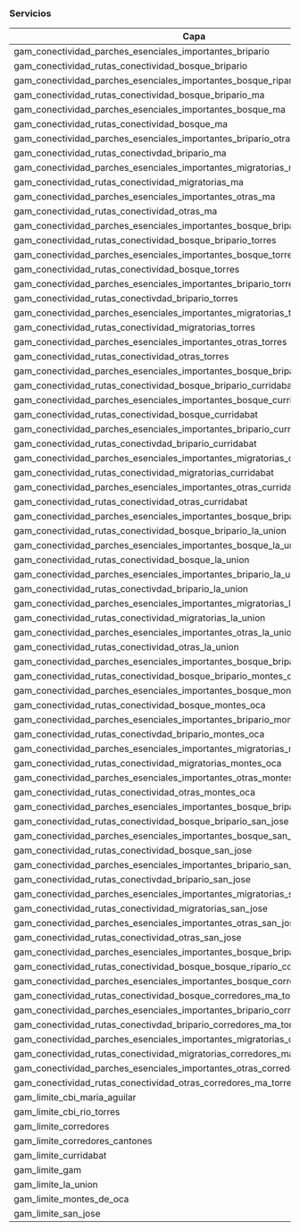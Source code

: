 ### Servicios
<table>
	<thead>
		<tr>
			<th>Capa</th><th>ArcGIS Feature Service</th>
		</tr>
	</thead>
	<tbody>
		<tr>
			<td>gam_conectividad_parches_esenciales_importantes_bripario</td><td>https://services9.arcgis.com/RrvMEynxDB8hycVO/arcgis/rest/services/gam_conectividad_parches_esenciales_importantes_bripario/FeatureServer</td>
		</tr>
		<tr>
			<td>gam_conectividad_rutas_conectividad_bosque_bripario</td><td>https://services9.arcgis.com/RrvMEynxDB8hycVO/arcgis/rest/services/gam_conectividad_rutas_conectividad_bosque_bripario/FeatureServer</td>
		</tr>
		<tr>
			<td>gam_conectividad_parches_esenciales_importantes_bosque_ripario_ma</td><td>https://services9.arcgis.com/RrvMEynxDB8hycVO/arcgis/rest/services/gam_conectividad_parches_esenciales_importantes_bosque_ripario_ma/FeatureServer</td>
		</tr>
		<tr>
			<td>gam_conectividad_rutas_conectividad_bosque_bripario_ma</td><td>https://services9.arcgis.com/RrvMEynxDB8hycVO/arcgis/rest/services/gam_conectividad_rutas_conectividad_bosque_bripario_ma/FeatureServer</td>
		</tr>
		<tr>
			<td>gam_conectividad_parches_esenciales_importantes_bosque_ma</td><td>https://services9.arcgis.com/RrvMEynxDB8hycVO/arcgis/rest/services/gam_conectividad_parches_esenciales_importantes_bosque_ma/FeatureServer</td>
		</tr>
		<tr>
			<td>gam_conectividad_rutas_conectividad_bosque_ma</td><td>https://services9.arcgis.com/RrvMEynxDB8hycVO/arcgis/rest/services/gam_conectividad_rutas_conectividad_bosque_ma/FeatureServer</td>
		</tr>
		<tr>
			<td>gam_conectividad_parches_esenciales_importantes_bripario_otras_ma</td><td>https://services9.arcgis.com/RrvMEynxDB8hycVO/arcgis/rest/services/gam_conectividad_parches_esenciales_importantes_bripario_otras_ma/FeatureServer</td>
		</tr>
		<tr>
			<td>gam_conectividad_rutas_conectivdad_bripario_ma</td><td>https://services9.arcgis.com/RrvMEynxDB8hycVO/arcgis/rest/services/gam_conectividad_rutas_conectivdad_bripario_ma/FeatureServer</td>
		</tr>
		<tr>
			<td>gam_conectividad_parches_esenciales_importantes_migratorias_ma</td><td>https://services9.arcgis.com/RrvMEynxDB8hycVO/arcgis/rest/services/gam_conectividad_parches_esenciales_importantes_migratorias_ma/FeatureServer</td>
		</tr>
		<tr>
			<td>gam_conectividad_rutas_conectividad_migratorias_ma</td><td>https://services9.arcgis.com/RrvMEynxDB8hycVO/arcgis/rest/services/gam_conectividad_rutas_conectividad_migratorias_ma/FeatureServer</td>
		</tr>
		<tr>
			<td>gam_conectividad_parches_esenciales_importantes_otras_ma</td><td>https://services9.arcgis.com/RrvMEynxDB8hycVO/arcgis/rest/services/gam_conectividad_parches_esenciales_importantes_otras_ma/FeatureServer</td>
		</tr>
		<tr>
			<td>gam_conectividad_rutas_conectividad_otras_ma</td><td>https://services9.arcgis.com/RrvMEynxDB8hycVO/arcgis/rest/services/gam_conectividad_rutas_conectividad_otras_ma/FeatureServer</td>
		</tr>
		<tr>
			<td>gam_conectividad_parches_esenciales_importantes_bosque_bripario_torres</td><td>https://services9.arcgis.com/RrvMEynxDB8hycVO/arcgis/rest/services/gam_conectividad_parches_esenciales_importantes_bosque_bripario_torres/FeatureServer</td>
		</tr>
		<tr>
			<td>gam_conectividad_rutas_conectividad_bosque_bripario_torres</td><td>https://services9.arcgis.com/RrvMEynxDB8hycVO/arcgis/rest/services/gam_conectividad_rutas_conectividad_bosque_bripario_torres/FeatureServer</td>
		</tr>
		<tr>
			<td>gam_conectividad_parches_esenciales_importantes_bosque_torres</td><td>https://services9.arcgis.com/RrvMEynxDB8hycVO/arcgis/rest/services/gam_conectividad_parches_esenciales_importantes_bosque_torres/FeatureServer</td>
		</tr>
		<tr>
			<td>gam_conectividad_rutas_conectividad_bosque_torres</td><td>https://services9.arcgis.com/RrvMEynxDB8hycVO/arcgis/rest/services/gam_conectividad_rutas_conectividad_bosque_torres/FeatureServer</td>
		</tr>
		<tr>
			<td>gam_conectividad_parches_esenciales_importantes_bripario_torres</td><td>https://services9.arcgis.com/RrvMEynxDB8hycVO/arcgis/rest/services/gam_conectividad_parches_esenciales_importantes_bripario_torres/FeatureServer</td>
		</tr>
		<tr>
			<td>gam_conectividad_rutas_conectivdad_bripario_torres</td><td>https://services9.arcgis.com/RrvMEynxDB8hycVO/arcgis/rest/services/gam_conectividad_rutas_conectivdad_bripario_torres/FeatureServer</td>
		</tr>
		<tr>
			<td>gam_conectividad_parches_esenciales_importantes_migratorias_torres</td><td>https://services9.arcgis.com/RrvMEynxDB8hycVO/arcgis/rest/services/gam_conectividad_parches_esenciales_importantes_migratorias_torres/FeatureServer</td>
		</tr>
		<tr>
			<td>gam_conectividad_rutas_conectividad_migratorias_torres</td><td>https://services9.arcgis.com/RrvMEynxDB8hycVO/arcgis/rest/services/gam_conectividad_rutas_conectividad_migratorias_torres/FeatureServer</td>
		</tr>
		<tr>
			<td>gam_conectividad_parches_esenciales_importantes_otras_torres</td><td>https://services9.arcgis.com/RrvMEynxDB8hycVO/arcgis/rest/services/gam_conectividad_parches_esenciales_importantes_otras_torres/FeatureServer</td>
		</tr>
		<tr>
			<td>gam_conectividad_rutas_conectividad_otras_torres</td><td>https://services9.arcgis.com/RrvMEynxDB8hycVO/arcgis/rest/services/gam_conectividad_rutas_conectividad_otras_torres/FeatureServer</td>
		</tr>
		<tr>
			<td>gam_conectividad_parches_esenciales_importantes_bosque_bripario_curridabat</td><td>https://services9.arcgis.com/RrvMEynxDB8hycVO/arcgis/rest/services/gam_conectividad_parches_esenciales_importantes_bosque_bripario_curridabat/FeatureServer</td>
		</tr>
		<tr>
			<td>gam_conectividad_rutas_conectividad_bosque_bripario_curridabat</td><td>https://services9.arcgis.com/RrvMEynxDB8hycVO/arcgis/rest/services/gam_conectividad_rutas_conectividad_bosque_bripario_curridabat/FeatureServer</td>
		</tr>
		<tr>
			<td>gam_conectividad_parches_esenciales_importantes_bosque_curridabat</td><td>https://services9.arcgis.com/RrvMEynxDB8hycVO/arcgis/rest/services/gam_conectividad_parches_esenciales_importantes_bosque_curridabat/FeatureServer</td>
		</tr>
		<tr>
			<td>gam_conectividad_rutas_conectividad_bosque_curridabat</td><td>https://services9.arcgis.com/RrvMEynxDB8hycVO/arcgis/rest/services/gam_conectividad_rutas_conectividad_bosque_curridabat/FeatureServer</td>
		</tr>
		<tr>
			<td>gam_conectividad_parches_esenciales_importantes_bripario_curridabat</td><td>https://services9.arcgis.com/RrvMEynxDB8hycVO/arcgis/rest/services/gam_conectividad_parches_esenciales_importantes_bripario_curridabat/FeatureServer</td>
		</tr>
		<tr>
			<td>gam_conectividad_rutas_conectivdad_bripario_curridabat</td><td>https://services9.arcgis.com/RrvMEynxDB8hycVO/arcgis/rest/services/gam_conectividad_rutas_conectivdad_bripario_curridabat/FeatureServer</td>
		</tr>
		<tr>
			<td>gam_conectividad_parches_esenciales_importantes_migratorias_curridabat</td><td>https://services9.arcgis.com/RrvMEynxDB8hycVO/arcgis/rest/services/gam_conectividad_parches_esenciales_importantes_migratorias_curridabat/FeatureServer</td>
		</tr>
		<tr>
			<td>gam_conectividad_rutas_conectividad_migratorias_curridabat</td><td>https://services9.arcgis.com/RrvMEynxDB8hycVO/arcgis/rest/services/gam_conectividad_rutas_conectividad_migratorias_curridabat/FeatureServer</td>
		</tr>
		<tr>
			<td>gam_conectividad_parches_esenciales_importantes_otras_curridabat</td><td>https://services9.arcgis.com/RrvMEynxDB8hycVO/arcgis/rest/services/gam_conectividad_parches_esenciales_importantes_otras_curridabat/FeatureServer</td>
		</tr>
		<tr>
			<td>gam_conectividad_rutas_conectividad_otras_curridabat</td><td>https://services9.arcgis.com/RrvMEynxDB8hycVO/arcgis/rest/services/gam_conectividad_rutas_conectividad_otras_curridabat/FeatureServer</td>
		</tr>
		<tr>
			<td>gam_conectividad_parches_esenciales_importantes_bosque_bripario_la_union</td><td>https://services9.arcgis.com/RrvMEynxDB8hycVO/arcgis/rest/services/gam_conectividad_parches_esenciales_importantes_bosque_bripario_la_union/FeatureServer</td>
		</tr>
		<tr>
			<td>gam_conectividad_rutas_conectividad_bosque_bripario_la_union</td><td>https://services9.arcgis.com/RrvMEynxDB8hycVO/arcgis/rest/services/gam_conectividad_rutas_conectividad_bosque_bripario_la_union/FeatureServer</td>
		</tr>
		<tr>
			<td>gam_conectividad_parches_esenciales_importantes_bosque_la_union</td><td>https://services9.arcgis.com/RrvMEynxDB8hycVO/arcgis/rest/services/gam_conectividad_parches_esenciales_importantes_bosque_la_union/FeatureServer</td>
		</tr>
		<tr>
			<td>gam_conectividad_rutas_conectividad_bosque_la_union</td><td>https://services9.arcgis.com/RrvMEynxDB8hycVO/arcgis/rest/services/gam_conectividad_rutas_conectividad_bosque_la_union/FeatureServer</td>
		</tr>
		<tr>
			<td>gam_conectividad_parches_esenciales_importantes_bripario_la_union</td><td>https://services9.arcgis.com/RrvMEynxDB8hycVO/arcgis/rest/services/gam_conectividad_parches_esenciales_importantes_bripario_la_union/FeatureServer</td>
		</tr>
		<tr>
			<td>gam_conectividad_rutas_conectivdad_bripario_la_union</td><td>https://services9.arcgis.com/RrvMEynxDB8hycVO/arcgis/rest/services/gam_conectividad_rutas_conectivdad_bripario_la_union/FeatureServer</td>
		</tr>
		<tr>
			<td>gam_conectividad_parches_esenciales_importantes_migratorias_la_union</td><td>https://services9.arcgis.com/RrvMEynxDB8hycVO/arcgis/rest/services/gam_conectividad_parches_esenciales_importantes_migratorias_la_union/FeatureServer</td>
		</tr>
		<tr>
			<td>gam_conectividad_rutas_conectividad_migratorias_la_union</td><td>https://services9.arcgis.com/RrvMEynxDB8hycVO/arcgis/rest/services/gam_conectividad_rutas_conectividad_migratorias_la_union/FeatureServer</td>
		</tr>
		<tr>
			<td>gam_conectividad_parches_esenciales_importantes_otras_la_union</td><td>https://services9.arcgis.com/RrvMEynxDB8hycVO/arcgis/rest/services/gam_conectividad_parches_esenciales_importantes_otras_la_union/FeatureServer</td>
		</tr>
		<tr>
			<td>gam_conectividad_rutas_conectividad_otras_la_union</td><td>https://services9.arcgis.com/RrvMEynxDB8hycVO/arcgis/rest/services/gam_conectividad_rutas_conectividad_otras_la_union/FeatureServer</td>
		</tr>
		<tr>
			<td>gam_conectividad_parches_esenciales_importantes_bosque_bripario_montes_oca</td><td>https://services9.arcgis.com/RrvMEynxDB8hycVO/arcgis/rest/services/gam_conectividad_parches_esenciales_importantes_bosque_bripario_montes_oca/FeatureServer</td>
		</tr>
		<tr>
			<td>gam_conectividad_rutas_conectividad_bosque_bripario_montes_oca</td><td>https://services9.arcgis.com/RrvMEynxDB8hycVO/arcgis/rest/services/gam_conectividad_rutas_conectividad_bosque_bripario_montes_oca/FeatureServer</td>
		</tr>
		<tr>
			<td>gam_conectividad_parches_esenciales_importantes_bosque_montes_oca</td><td>https://services9.arcgis.com/RrvMEynxDB8hycVO/arcgis/rest/services/gam_conectividad_parches_esenciales_importantes_bosque_montes_oca/FeatureServer</td>
		</tr>
		<tr>
			<td>gam_conectividad_rutas_conectividad_bosque_montes_oca</td><td>https://services9.arcgis.com/RrvMEynxDB8hycVO/arcgis/rest/services/gam_conectividad_rutas_conectividad_bosque_montes_oca/FeatureServer</td>
		</tr>
		<tr>
			<td>gam_conectividad_parches_esenciales_importantes_bripario_montes_oca</td><td>https://services9.arcgis.com/RrvMEynxDB8hycVO/arcgis/rest/services/gam_conectividad_parches_esenciales_importantes_bripario_montes_oca/FeatureServer</td>
		</tr>
		<tr>
			<td>gam_conectividad_rutas_conectivdad_bripario_montes_oca</td><td>https://services9.arcgis.com/RrvMEynxDB8hycVO/arcgis/rest/services/gam_conectividad_rutas_conectivdad_bripario_montes_oca/FeatureServer</td>
		</tr>
		<tr>
			<td>gam_conectividad_parches_esenciales_importantes_migratorias_montes_oca</td><td>https://services9.arcgis.com/RrvMEynxDB8hycVO/arcgis/rest/services/gam_conectividad_parches_esenciales_importantes_migratorias_montes_oca/FeatureServer</td>
		</tr>
		<tr>
			<td>gam_conectividad_rutas_conectividad_migratorias_montes_oca</td><td>https://services9.arcgis.com/RrvMEynxDB8hycVO/arcgis/rest/services/gam_conectividad_rutas_conectividad_migratorias_montes_oca/FeatureServer</td>
		</tr>
		<tr>
			<td>gam_conectividad_parches_esenciales_importantes_otras_montes_oca</td><td>https://services9.arcgis.com/RrvMEynxDB8hycVO/arcgis/rest/services/gam_conectividad_parches_esenciales_importantes_otras_montes_oca/FeatureServer</td>
		</tr>
		<tr>
			<td>gam_conectividad_rutas_conectividad_otras_montes_oca</td><td>https://services9.arcgis.com/RrvMEynxDB8hycVO/arcgis/rest/services/gam_conectividad_rutas_conectividad_otras_montes_oca/FeatureServer</td>
		</tr>
		<tr>
			<td>gam_conectividad_parches_esenciales_importantes_bosque_bripario_san_jose</td><td>https://services9.arcgis.com/RrvMEynxDB8hycVO/arcgis/rest/services/gam_conectividad_parches_esenciales_importantes_bosque_bripario_san_jose/FeatureServer</td>
		</tr>
		<tr>
			<td>gam_conectividad_rutas_conectividad_bosque_bripario_san_jose</td><td>https://services9.arcgis.com/RrvMEynxDB8hycVO/arcgis/rest/services/gam_conectividad_rutas_conectividad_bosque_bripario_san_jose/FeatureServer</td>
		</tr>
		<tr>
			<td>gam_conectividad_parches_esenciales_importantes_bosque_san_jose</td><td>https://services9.arcgis.com/RrvMEynxDB8hycVO/arcgis/rest/services/gam_conectividad_parches_esenciales_importantes_bosque_san_jose/FeatureServer</td>
		</tr>
		<tr>
			<td>gam_conectividad_rutas_conectividad_bosque_san_jose</td><td>https://services9.arcgis.com/RrvMEynxDB8hycVO/arcgis/rest/services/gam_conectividad_rutas_conectividad_bosque_san_jose/FeatureServer</td>
		</tr>
		<tr>
			<td>gam_conectividad_parches_esenciales_importantes_bripario_san_jose</td><td>https://services9.arcgis.com/RrvMEynxDB8hycVO/arcgis/rest/services/gam_conectividad_parches_esenciales_importantes_bripario_san_jose/FeatureServer</td>
		</tr>
		<tr>
			<td>gam_conectividad_rutas_conectivdad_bripario_san_jose</td><td>https://services9.arcgis.com/RrvMEynxDB8hycVO/arcgis/rest/services/gam_conectividad_rutas_conectivdad_bripario_san_jose/FeatureServer</td>
		</tr>
		<tr>
			<td>gam_conectividad_parches_esenciales_importantes_migratorias_san_jose</td><td>https://services9.arcgis.com/RrvMEynxDB8hycVO/arcgis/rest/services/gam_conectividad_parches_esenciales_importantes_migratorias_san_jose/FeatureServer</td>
		</tr>
		<tr>
			<td>gam_conectividad_rutas_conectividad_migratorias_san_jose</td><td>https://services9.arcgis.com/RrvMEynxDB8hycVO/arcgis/rest/services/gam_conectividad_rutas_conectividad_migratorias_san_jose/FeatureServer</td>
		</tr>
		<tr>
			<td>gam_conectividad_parches_esenciales_importantes_otras_san_jose</td><td>https://services9.arcgis.com/RrvMEynxDB8hycVO/arcgis/rest/services/gam_conectividad_parches_esenciales_importantes_otras_san_jose/FeatureServer</td>
		</tr>
		<tr>
			<td>gam_conectividad_rutas_conectividad_otras_san_jose</td><td>https://services9.arcgis.com/RrvMEynxDB8hycVO/arcgis/rest/services/gam_conectividad_rutas_conectividad_otras_san_jose/FeatureServer</td>
		</tr>
		<tr>
			<td>gam_conectividad_parches_esenciales_importantes_bosque_bripario_corredores</td><td>https://services9.arcgis.com/RrvMEynxDB8hycVO/arcgis/rest/services/gam_conectividad_parches_esenciales_importantes_bosque_bripario_corredores/FeatureServer</td>
		</tr>
		<tr>
			<td>gam_conectividad_rutas_conectividad_bosque_bosque_ripario_corredores_ma_torres</td><td>https://services9.arcgis.com/RrvMEynxDB8hycVO/arcgis/rest/services/gam_conectividad_rutas_conectividad_bosque_bosque_ripario_corredores_ma_torres/FeatureServer</td>
		</tr>
		<tr>
			<td>gam_conectividad_parches_esenciales_importantes_bosque_corredores</td><td>https://services9.arcgis.com/RrvMEynxDB8hycVO/arcgis/rest/services/gam_conectividad_parches_esenciales_importantes_bosque_corredores/FeatureServer</td>
		</tr>
		<tr>
			<td>gam_conectividad_rutas_conectividad_bosque_corredores_ma_torres</td><td>https://services9.arcgis.com/RrvMEynxDB8hycVO/arcgis/rest/services/gam_conectividad_rutas_conectividad_bosque_corredores_ma_torres/FeatureServer</td>
		</tr>
		<tr>
			<td>gam_conectividad_parches_esenciales_importantes_bripario_corredores</td><td>https://services9.arcgis.com/RrvMEynxDB8hycVO/arcgis/rest/services/gam_conectividad_parches_esenciales_importantes_bripario_corredores/FeatureServer</td>
		</tr>
		<tr>
			<td>gam_conectividad_rutas_conectivdad_bripario_corredores_ma_torres</td><td>https://services9.arcgis.com/RrvMEynxDB8hycVO/arcgis/rest/services/gam_conectividad_rutas_conectivdad_bripario_corredores_ma_torres/FeatureServer</td>
		</tr>
		<tr>
			<td>gam_conectividad_parches_esenciales_importantes_migratorias_corredores</td><td>https://services9.arcgis.com/RrvMEynxDB8hycVO/arcgis/rest/services/gam_conectividad_parches_esenciales_importantes_migratorias_corredores/FeatureServer</td>
		</tr>
		<tr>
			<td>gam_conectividad_rutas_conectividad_migratorias_corredores_ma_torres</td><td>https://services9.arcgis.com/RrvMEynxDB8hycVO/arcgis/rest/services/gam_conectividad_rutas_conectividad_migratorias_corredores_ma_torres/FeatureServer</td>
		</tr>
		<tr>
			<td>gam_conectividad_parches_esenciales_importantes_otras_corredores</td><td>https://services9.arcgis.com/RrvMEynxDB8hycVO/arcgis/rest/services/gam_conectividad_parches_esenciales_importantes_otras_corredores/FeatureServer</td>
		</tr>
		<tr>
			<td>gam_conectividad_rutas_conectividad_otras_corredores_ma_torres</td><td>https://services9.arcgis.com/RrvMEynxDB8hycVO/arcgis/rest/services/gam_conectividad_rutas_conectividad_otras_corredores_ma_torres/FeatureServer</td>
		</tr>
		<tr>
			<td>gam_limite_cbi_maria_aguilar</td><td>https://services9.arcgis.com/RrvMEynxDB8hycVO/arcgis/rest/services/gam_limite_cbi_maria_aguilar/FeatureServer</td>
		</tr>
		<tr>
			<td>gam_limite_cbi_rio_torres</td><td>https://services9.arcgis.com/RrvMEynxDB8hycVO/arcgis/rest/services/gam_limite_cbi_rio_torres/FeatureServer</td>
		</tr>
		<tr>
			<td>gam_limite_corredores</td><td>https://services9.arcgis.com/RrvMEynxDB8hycVO/arcgis/rest/services/gam_limite_corredores/FeatureServer</td>
		</tr>
		<tr>
			<td>gam_limite_corredores_cantones</td><td>https://services9.arcgis.com/RrvMEynxDB8hycVO/arcgis/rest/services/gam_limite_corredores_cantones/FeatureServer</td>
		</tr>
		<tr>
			<td>gam_limite_curridabat</td><td>https://services9.arcgis.com/RrvMEynxDB8hycVO/arcgis/rest/services/gam_limite_curridabat/FeatureServer</td>
		</tr>
		<tr>
			<td>gam_limite_gam</td><td>https://services9.arcgis.com/RrvMEynxDB8hycVO/arcgis/rest/services/gam_limite_gam/FeatureServer</td>
		</tr>
		<tr>
			<td>gam_limite_la_union</td><td>https://services9.arcgis.com/RrvMEynxDB8hycVO/arcgis/rest/services/gam_limite_la_union/FeatureServer</td>
		</tr>
		<tr>
			<td>gam_limite_montes_de_oca</td><td>https://services9.arcgis.com/RrvMEynxDB8hycVO/arcgis/rest/services/gam_limite_montes_de_oca/FeatureServer</td>
		</tr>
		<tr>
			<td>gam_limite_san_jose</td><td>https://services9.arcgis.com/RrvMEynxDB8hycVO/arcgis/rest/services/gam_limite_san_jose/FeatureServer</td>
		</tr>
	</tbody>
</table>
